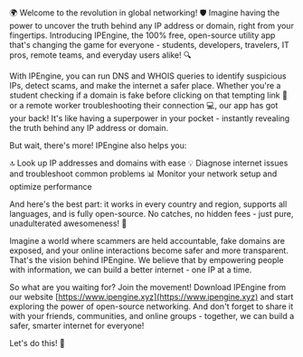 🌍 Welcome to the revolution in global networking! 🛡️ Imagine having the power to uncover the truth behind any IP address or domain, right from your fingertips. Introducing IPEngine, the 100% free, open-source utility app that's changing the game for everyone - students, developers, travelers, IT pros, remote teams, and everyday users alike! 🔍

With IPEngine, you can run DNS and WHOIS queries to identify suspicious IPs, detect scams, and make the internet a safer place. Whether you're a student checking if a domain is fake before clicking on that tempting link 📧 or a remote worker troubleshooting their connection 💻, our app has got your back! It's like having a superpower in your pocket - instantly revealing the truth behind any IP address or domain.

But wait, there's more! IPEngine also helps you:

🔝 Look up IP addresses and domains with ease
💡 Diagnose internet issues and troubleshoot common problems
📊 Monitor your network setup and optimize performance

And here's the best part: it works in every country and region, supports all languages, and is fully open-source. No catches, no hidden fees - just pure, unadulterated awesomeness! 🚀

Imagine a world where scammers are held accountable, fake domains are exposed, and your online interactions become safer and more transparent. That's the vision behind IPEngine. We believe that by empowering people with information, we can build a better internet - one IP at a time.

So what are you waiting for? Join the movement! Download IPEngine from our website [https://www.ipengine.xyz](https://www.ipengine.xyz) and start exploring the power of open-source networking. And don't forget to share it with your friends, communities, and online groups - together, we can build a safer, smarter internet for everyone!

Let's do this! 🎉